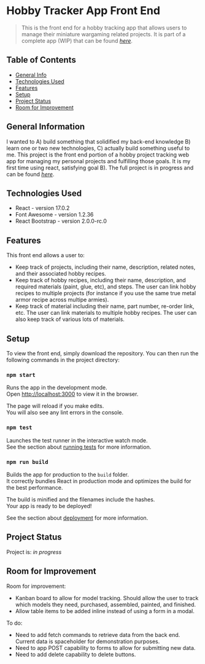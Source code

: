 # Hobby Tracker App Front End
> This is the front end for a hobby tracking app that allows users to manage their miniature wargaming related projects. It is part of a complete app (WIP) that can be found [_here_](https://github.com/thomas-dunlop/hobby-project-manager-back-end). 

## Table of Contents
* [General Info](#general-information)
* [Technologies Used](#technologies-used)
* [Features](#features)
* [Setup](#setup)
* [Project Status](#project-status)
* [Room for Improvement](#room-for-improvement)


## General Information
I wanted to A) build something that solidified my back-end knowledge B) learn one or two new technologies, C) actually build something useful to me. This project is the front end portion of a hobby project tracking web app for managing my personal projects and fulfilling those goals. It is my first time using react, satisfying goal B). The full project is in progress and can be found [_here_](https://github.com/thomas-dunlop/hobby-project-manager-back-end). 


## Technologies Used
- React - version 17.0.2
- Font Awesome - version 1.2.36
- React Bootstrap - version 2.0.0-rc.0


## Features
This front end allows a user to:
-	Keep track of projects, including their name, description, related notes, and their associated hobby recipes. 
-	Keep track of hobby recipes, including their name, description, and required materials (paint, glue, etc), and steps. The user can link hobby recipes to multiple projects (for instance if you use the same true metal armor recipe across multipe armies). 
- Keep track of material including their name, part number, re-order link, etc. The user can link materials to multiple hobby recipes. The user can also keep track of various lots of materials. 


## Setup
To view the front end, simply download the repository. You can then run the following commands in the project directory: 

### `npm start`

Runs the app in the development mode.\
Open [http://localhost:3000](http://localhost:3000) to view it in the browser.

The page will reload if you make edits.\
You will also see any lint errors in the console.

### `npm test`

Launches the test runner in the interactive watch mode.\
See the section about [running tests](https://facebook.github.io/create-react-app/docs/running-tests) for more information.

### `npm run build`

Builds the app for production to the `build` folder.\
It correctly bundles React in production mode and optimizes the build for the best performance.

The build is minified and the filenames include the hashes.\
Your app is ready to be deployed!

See the section about [deployment](https://facebook.github.io/create-react-app/docs/deployment) for more information.


## Project Status
Project is: _in progress_ 


## Room for Improvement
Room for improvement:
- Kanban board to allow for model tracking. Should allow the user to track which models they need, purchased, assembled, painted, and finished. 
- Allow table items to be added inline instead of using a form in a modal. 

To do:
- Need to add fetch commands to retrieve data from the back end. Current data is spaceholder for demonstration purposes. 
- Need to app POST capability to forms to allow for submitting new data. 
- Need to add delete capability to delete buttons. 
